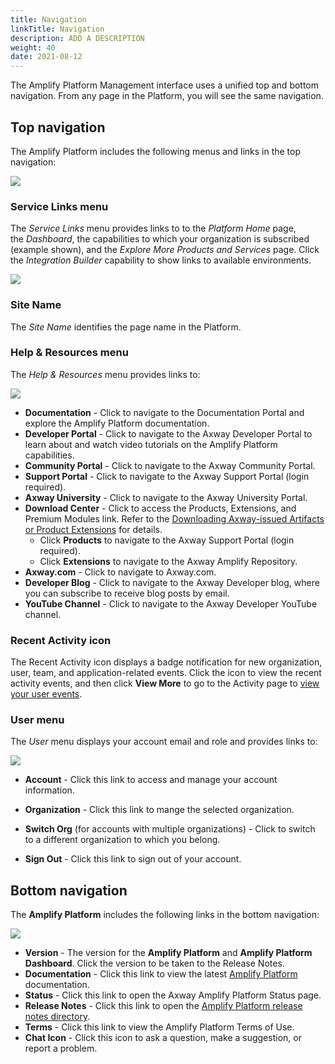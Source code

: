 ```yaml
---
title: Navigation
linkTitle: Navigation
description: ADD A DESCRIPTION
weight: 40
date: 2021-08-12
---
```


The Amplify Platform Management interface uses a unified top and bottom navigation. From any page in the Platform, you will see the same navigation.

## Top navigation

The Amplify Platform includes the following menus and links in the top navigation:

![](/Images/amplify_platform_navigation.png)

### Service Links menu

The _Service Links_ menu provides links to to the _Platform Home_ page, the _Dashboard_, the capabilities to which your organization is subscribed (example shown), and the _Explore More Products and Services_ page. Click the _Integration Builder_ capability to show links to available environments.

![](/Images/service_links_menu.png)

### Site Name

The _Site Name_ identifies the page name in the Platform.

### Help & Resources menu

The _Help & Resources_ menu provides links to:

![](/Images/help_and_resources_menu.png)

* **Documentation** - Click to navigate to the Documentation Portal and explore the Amplify Platform documentation.
* **Developer Portal** - Click to navigate to the Axway Developer Portal to learn about and watch video tutorials on the Amplify Platform capabilities.
* **Community Portal** - Click to navigate to the Axway Community Portal.
* **Support Portal** - Click to navigate to the Axway Support Portal (login required).
* **Axway University** - Click to navigate to the Axway University Portal.
* **Download Center** \- Click to access the Products, Extensions, and Premium Modules link. Refer to the [Downloading Axway-issued Artifacts or Product Extensions](/docs/management_guide/downloading_axway-issued_artifacts_or_product_extensions/) for details.
    * Click **Products** to navigate to the Axway Support Portal (login required).
    * Click **Extensions** to navigate to the Axway Amplify Repository.
* **Axway.com** - Click to navigate to Axway.com.
* **Developer Blog** - Click to navigate to the Axway Developer blog, where you can subscribe to receive blog posts by email.
* **YouTube Channel** - Click to navigate to the Axway Developer YouTube channel.

### Recent Activity icon

The Recent Activity icon displays a badge notification for new organization, user, team, and application-related events. Click the icon to view the recent activity events, and then click **View More** to go to the Activity page to [view your user events](/docs/management_guide/managing_accounts/#view-your-user-activity).

### User menu

The _User_ menu displays your account email and role and provides links to:

![](/Images/usermenu_multipleorg.png)

* **Account** - Click this link to access and manage your account information.
* **Organization** - Click this link to mange the selected organization.
* **Switch Org** (for accounts with multiple organizations) - Click to switch to a different organization to which you belong.

* **Sign Out** - Click this link to sign out of your account.

## Bottom navigation

The **Amplify Platform** includes the following links in the bottom navigation:

![](/Images/amplify_platform_bottom_navigation.png)

* **Version** - The version for the **Amplify Platform** and **Amplify Platform Dashboard**. Click the version to be taken to the Release Notes.
* **Documentation** - Click this link to view the latest [Amplify Platform](https://docs.axway.com/category/platform) documentation.
* **Status** - Click this link to open the Axway Amplify Platform Status page.
* **Release Notes** - Click this link to open the [Amplify Platform release notes directory](https://docs.axway.com/bundle/amplify_rn_dir/page/amplify_platform_release_notes_directory.html).
* **Terms** - Click this link to view the Amplify Platform Terms of Use.
* **Chat Icon** - Click this icon to ask a question, make a suggestion, or report a problem.
